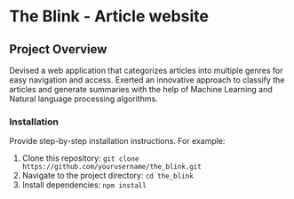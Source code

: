 # The Blink - Article website 
## Project Overview

Devised a web application that categorizes articles into multiple genres for easy navigation and access. Exerted an
innovative approach to classify the articles and generate summaries with the help of Machine Learning and Natural
language processing algorithms.


### Installation

Provide step-by-step installation instructions. For example:

1. Clone this repository: `git clone https://github.com/yourusername/the_blink.git`
2. Navigate to the project directory: `cd the_blink`
3. Install dependencies: `npm install`
